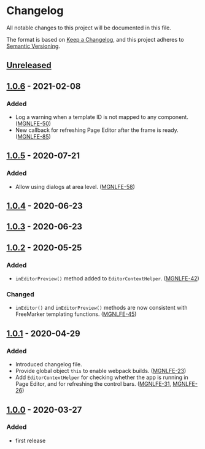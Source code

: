 # Changelog
All notable changes to this project will be documented in this file.

The format is based on [Keep a Changelog](https://keepachangelog.com/en/1.0.0/),
and this project adheres to [Semantic Versioning](https://semver.org/spec/v2.0.0.html).

## [Unreleased]

## [1.0.6] - 2021-02-08
### Added
- Log a warning when a template ID is not mapped to any component. ([MGNLFE-50](https://jira.magnolia-cms.com/browse/MGNLFE-50))
- New callback for refreshing Page Editor after the frame is ready. ([MGNLFE-85](https://jira.magnolia-cms.com/browse/MGNLFE-85))

## [1.0.5] - 2020-07-21
### Added
- Allow using dialogs at area level. ([MGNLFE-58](https://jira.magnolia-cms.com/browse/MGNLFE-58))

## [1.0.4] - 2020-06-23

## [1.0.3] - 2020-06-23

## [1.0.2] - 2020-05-25
### Added
- `inEditorPreview()` method added to `EditorContextHelper`. ([MGNLFE-42](https://jira.magnolia-cms.com/browse/MGNLFE-42))

### Changed
- `inEditor()` and `inEditorPreview()` methods are now consistent with FreeMarker templating functions. ([MGNLFE-45](https://jira.magnolia-cms.com/browse/MGNLFE-45))

## [1.0.1] - 2020-04-29
### Added
- Introduced changelog file.
- Provide global object `this` to enable webpack builds. ([MGNLFE-23](https://jira.magnolia-cms.com/browse/MGNLFE-23))
- Add `EditorContextHelper` for checking whether the app is running in Page Editor, and for refreshing the control bars. ([MGNLFE-31](https://jira.magnolia-cms.com/browse/MGNLFE-31), [MGNLFE-26](https://jira.magnolia-cms.com/browse/MGNLFE-26))

## [1.0.0] - 2020-03-27
### Added
- first release

[Unreleased]: https://git.magnolia-cms.com/projects/MODULES/repos/frontend-helpers/browse/packages/template-annotations
[1.0.6]: https://www.npmjs.com/package/@magnolia/template-annotations/v/1.0.6
[1.0.5]: https://www.npmjs.com/package/@magnolia/template-annotations/v/1.0.5
[1.0.4]: https://www.npmjs.com/package/@magnolia/template-annotations/v/1.0.4
[1.0.3]: https://www.npmjs.com/package/@magnolia/template-annotations/v/1.0.3
[1.0.2]: https://www.npmjs.com/package/@magnolia/template-annotations/v/1.0.2
[1.0.1]: https://www.npmjs.com/package/@magnolia/template-annotations/v/1.0.1
[1.0.0]: https://www.npmjs.com/package/@magnolia/template-annotations/v/1.0.0

